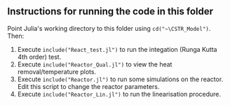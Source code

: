 ## Instructions for running the code in this folder

Point Julia's working directory to this folder using `cd("~\CSTR_Model")`. Then:

1. Execute `include("React_test.jl")` to run the integation (Runga Kutta 4th order) test.
2. Execute `include("Reactor_Qual.jl")` to view the heat removal/temperature plots.
3. Execute `include("Reactor.jl")` to run some simulations on the reactor. Edit this script to change the reactor parameters.
4. Execute `include("Reactor_Lin.jl")` to run the linearisation procedure.
